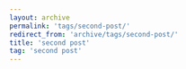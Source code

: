 ```yaml
---
layout: archive
permalink: 'tags/second-post/'
redirect_from: 'archive/tags/second-post/'
title: 'second post'
tag: 'second post'
---
```

